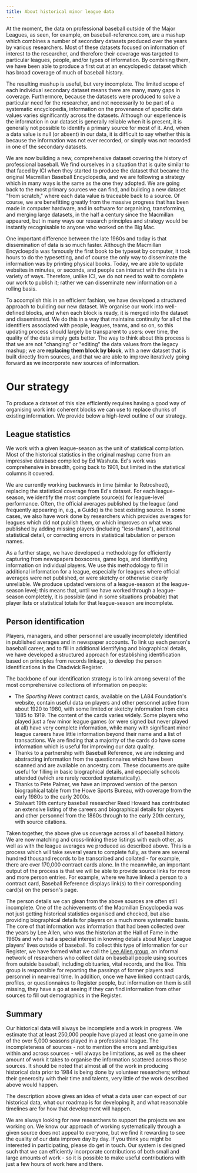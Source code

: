 ```yaml
---
title: About historical minor league data
---
```


At the moment, the data on professional baseball outside of the Major Leagues, as seen,
for example, on baseball-reference.com, are a mashup which combines a  number of secondary
datasets produced over the years by various researchers.
Most of these datasets focused on information of interest to the researcher,
and therefore their coverage was targeted to particular leagues, people, and/or types of
information.
By combining them, we have been able to produce a first cut at an encyclopedic
dataset which has broad coverage of much of baseball history.

The resulting mashup is useful, but very incomplete.  The limited scope of each
individual secondary dataset means there are many, many gaps in coverage.
Furthermore, because the datasets were produced to solve a particular need for
the researcher, and not necessarily to be part of a systematic encyclopedia,
information on the provenance of specific data values varies significantly across
the datasets.  Although our experience is the information in our dataset is
generally reliable when it is present, it is generally not possible to identify
a primary source for most of it.  And, when a data value is null (or absent)
in our data, it is difficult to say whether this is because the information
was not ever recorded, or simply was not recorded in one of the secondary
datasets.

We are now building a new, comprehensive dataset covering the history of
professional baseball.
We find ourselves in a situation that is quite similar to that faced by ICI
when they started to produce the dataset that became the original Macmillan
Baseball Encyclopedia, and we are following a strategy which in many ways is
the same as the one they adopted.
We are going back to the most primary sources we can find, and building a
new dataset "from scratch," where each data value is traceable back to
a source.
Of course, we are benefitting greatly from the massive progress that has been
made in computer hardware, and in software for organising, transforming, and
merging large datasets, in the half a century since the Macmillan
appeared, but in many ways our research principles and strategy would
be instantly recognisable to anyone who worked on the Big Mac.

One important difference between the late 1960s and today is that dissemination
of data is so much faster.
Although the Macmillan Encycloepdia was famously the first book to be typeset
by computer, it took hours to do the typesetting, and of course the only way
to disseminate the information was by printing physical books.
Today, we are able to update websites in minutes, or seconds, and people
can interact with the data in a variety of ways.
Therefore, unlike ICI, we do not need to wait to complete our work to publish
it; rather we can disseminate new information on a rolling basis.

To accomplish this in an efficient fashion, we have developed a structured
approach to building our new dataset.  We organise our work into well-defined
blocks, and when each block is ready, it is merged into the dataset and
disseminated.  We do this in a way that maintains continuity for all of
the identifiers associated with people, leagues, teams, and so on, so
this updating process should largely be transparent to users: over time, the
quality of the data simply gets better.  The way to think about this
process is that we are not "changing" or "editing" the data values from the legacy mashup;
we are **replacing them block by block**, with a new dataset that is
built directly from sources, and that we are able to improve iteratively
going forward as we incorporate new sources of information.


# Our strategy

To produce a dataset of this size efficiently requires having a good way
of organising work into coherent blocks we can use to replace chunks of
existing information.  We provide below a high-level outline of our strategy.


## League statistics

We work with a given league-season as the unit of statistical compilation.
Most of the historical statistics in the original mashup came from an impressive
database compiled by Ed Washuta.  Ed's work was comprehensive in breadth, going
back to 1901, but limited in the statistical columns it covered.

We are currently working backwards in time (similar to Retrosheet), replacing
the statistical coverage from Ed's dataset.  For each league-season, we identify
the most complete source(s) for league-level performance.  Often, the official
averages published by the league (and frequently appearing in, e.g., a Guide)
is the best existing source.  In some cases, we also have work done by researchers
which provides averages for leagues which did not publish them, or which improves
on what was published by adding missing players (including "less-thans"),
additional statistical detail, or correcting errors in statistical tabulation or
person names.

As a further stage, we have developed a methodology for efficiently capturing
from newspapers boxscores, game logs, and identifying information on individual players.
We use this methodology to fill in additional information for a league,
especially for leagues where official averages were not published, or were sketchy
or otherwise clearly unreliable.
We produce updated versions of a league-season at the league-season level; this
means that, until we have worked through a league-season completely, it is possible
(and in some situations probable) that player lists or statistical totals
for that league-season are incomplete.


## Person identification

Players, managers, and other personnel are usually incompletely identified in
published averages and in newspaper accounts.
To link up each person's baseball career, and to fill in additional identifying
and biographical details, we have developed a structured approach for establishing
identification based on principles from records linkage, to develop the
person identifications in the Chadwick Register.

The backbone of our identification strategy is to link among several of the most
comprehensive collections of information on people:

* The _Sporting News_ contract cards, available on the LA84 Foundation's website,
  contain useful data on players and other personnel active from about 1920 to 1980,
  with some limited or sketchy information from circa 1885 to 1919.
  The content of the cards varies widely.  Some players who played just a few minor
  league games (or were signed but never played at all) have very complete information,
  while many with significant minor league careers have little information beyond
  their name and a list of transactions.  We are finding that a majority of the cards
  do have some information which is useful for improving our data quality.
* Thanks to a partnership with Baseball Reference, we are indexing and abstracting
  information from the questionnaires which have been scanned and are available on
  ancestry.com.  These documents are quite useful for filling in basic biographical
  details, and especially schools attended (which are rarely recorded systematically).
* Thanks to Pete Palmer, we have an improved version of the person biographical table
  from the Howe Sports Bureau, with coverage from the early 1980s to the early 2000s.
* Stalwart 19th century baseball researcher Reed Howard has contributed an extensive
  listing of the careers and biographical details for players and other personnel
  from the 1860s through to the early 20th century, with source citations.
  
Taken together, the above give us coverage across all of baseball history.  We are
now matching and cross-linking these listings with each other, as well as with the
league averages we produced as described above.  This is a process which will take
several years to complete fully, as there are several hundred thousand records to
be transcribed and collated - for example, there are over 170,000 contract cards alone.
In the meanwhile, an important output of the process is that we will be able to
provide source links for more and more person entries.  For example,
where we have linked a person to a contract card, Baseball Reference displays 
link(s) to their corresponding card(s) on the person's page.

The person details we can glean from the above sources are often still incomplete.
One of the achievements of the Macmillan Encyclopedia was not just getting historical
statistics organised and checked, but also providing biographical details for players
on a much more systematic basis.
The core of that information was information that had been collected over the years
by Lee Allen, who was the historian at the Hall of Fame in the 1960s and who had a
special interest in knowing details about Major League players' lives outside of baseball.
To collect this type of information for our Register, we have formed what we call the
[Lee Allen group](/doc/leeallen), an informal network of researchers who collect
data on baseball people using sources from outside baseball, including obituaries, vital
records, and the like.  This group is responsible for reporting the passings of former
players and personnel in near-real time.  In addition, once we have linked contract cards,
profiles, or questionnaires to Register people, but information on them is still missing,
they have a go at seeing if they can find information from other sources to fill out
demographics in the Register.


## Summary

Our historical data will always be incomplete and a work in progress.  We estimate that
at least 250,000 people have played at least one game in one of the over 5,000 seasons
played in a professional league.  The incompleteness of sources - not to mention the
errors and ambiguities within and across sources - will always be limitations, as well as
the sheer amount of work it takes to organise the information scattered across those
sources.  It should be noted that almost all of the work in producing historical data
prior to 1984 is being done by volunteer researchers; without their generosity with
their time and talents, very little of the work described above would happen.

The description above gives an idea of what a data user can expect of our historical
data, what our roadmap is for developing it, and what reasonable timelines are for
how that development will happen.

We are always looking for new researchers to support the projects we are working on.
We know our approach of working systematically through a given source does not appeal
to everyone, but we find it rewarding to see the quality of our data improve day
by day.  If you think you might be interested in participating, please do get in touch.
Our system is designed such that we can efficiently incorporate contributions of both
small and large amounts of work - so it is possible to make useful contributions with
just a few hours of work here and there.

